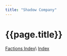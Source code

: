 ```yaml
---
title: "Shadow Company"
---
```


# {{page.title}}

[Factions Index](../Summary)\\
[Index](../../index)
